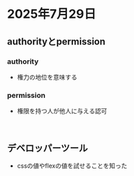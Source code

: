 # 2025年7月29日

## authorityとpermission
### authority
- 権力の地位を意味する

### permission
- 権限を持つ人が他人に与える認可

<br>

## デベロッパーツール

- cssの値やflexの値を試せることを知った
